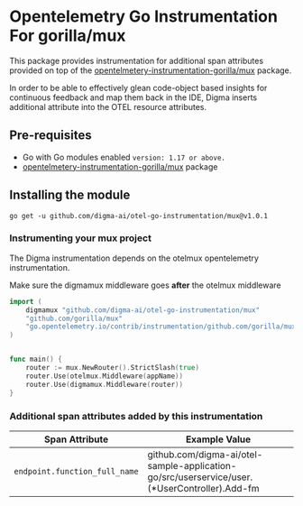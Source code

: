 # Opentelemetry Go Instrumentation For gorilla/mux

This package provides instrumentation for additional span attributes provided on top of the [opentelmetery-instrumentation-gorilla/mux](https://go.opentelemetry.io/contrib/instrumentation/github.com/gorilla/mux/otelmux) package. 

In order to be able to effectively glean code-object based insights for continuous feedback and map them back in the IDE, Digma inserts additional attribute into the OTEL resource attributes. 

## Pre-requisites
*  Go with Go modules enabled  `version: 1.17 or above.`
*  [opentelmetery-instrumentation-gorilla/mux](https://go.opentelemetry.io/contrib/instrumentation/github.com/gorilla/mux/otelmux) package

## Installing the module
```
go get -u github.com/digma-ai/otel-go-instrumentation/mux@v1.0.1
```

### Instrumenting your mux project

The Digma instrumentation depends on the otelmux opentelemetry instrumentation.

Make sure the digmamux middleware goes **after** the otelmux middleware

```go
import (
	digmamux "github.com/digma-ai/otel-go-instrumentation/mux"
	"github.com/gorilla/mux"
	"go.opentelemetry.io/contrib/instrumentation/github.com/gorilla/mux/otelmux"
)


func main() {
	router := mux.NewRouter().StrictSlash(true)
	router.Use(otelmux.Middleware(appName))
	router.Use(digmamux.Middleware(router))
}
```

### Additional span attributes added by this instrumentation

| Span Attribute | Example Value |
| --- | --- |
|`endpoint.function_full_name` | github.com/digma-ai/otel-sample-application-go/src/userservice/user.(*UserController).Add-fm
